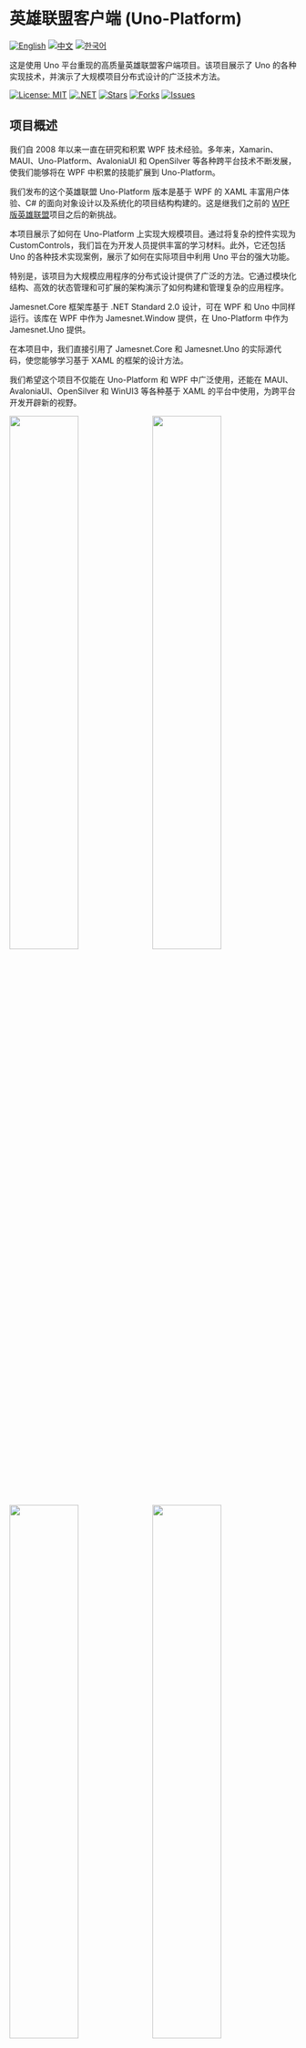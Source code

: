 # 英雄联盟客户端 (Uno-Platform)

[![English](https://img.shields.io/badge/docs-English-blue.svg)](README.md) [![中文](https://img.shields.io/badge/docs-中文-red.svg)](README.zh-CN.md) [![한국어](https://img.shields.io/badge/docs-한국어-green.svg)](README.ko.md)

这是使用 Uno 平台重现的高质量英雄联盟客户端项目。该项目展示了 Uno 的各种实现技术，并演示了大规模项目分布式设计的广泛技术方法。

[![License: MIT](https://img.shields.io/badge/License-MIT-yellow.svg)](https://opensource.org/licenses/MIT)
[![.NET](https://img.shields.io/badge/.NET-8.0-blue.svg)](https://dotnet.microsoft.com/download)
[![Stars](https://img.shields.io/github/stars/jamesnetgroup/leagueoflegends-uno.svg)](https://github.com/jamesnetgroup/leagueoflegends-uno/stargazers)
[![Forks](https://img.shields.io/github/forks/jamesnetgroup/leagueoflegends-uno.svg)](https://github.com/jamesnetgroup/leagueoflegends-uno/network/members)
[![Issues](https://img.shields.io/github/issues/jamesnetgroup/leagueoflegends-uno.svg)](https://github.com/jamesnetgroup/leagueoflegends-uno/issues)

## 项目概述

我们自 2008 年以来一直在研究和积累 WPF 技术经验。多年来，Xamarin、MAUI、Uno-Platform、AvaloniaUI 和 OpenSilver 等各种跨平台技术不断发展，使我们能够将在 WPF 中积累的技能扩展到 Uno-Platform。

我们发布的这个英雄联盟 Uno-Platform 版本是基于 WPF 的 XAML 丰富用户体验、C# 的面向对象设计以及系统化的项目结构构建的。这是继我们之前的 [WPF 版英雄联盟](https://github.com/jamesnetgorup/leagueoflegends-wpf)项目之后的新挑战。

本项目展示了如何在 Uno-Platform 上实现大规模项目。通过将复杂的控件实现为 CustomControls，我们旨在为开发人员提供丰富的学习材料。此外，它还包括 Uno 的各种技术实现案例，展示了如何在实际项目中利用 Uno 平台的强大功能。

特别是，该项目为大规模应用程序的分布式设计提供了广泛的方法。它通过模块化结构、高效的状态管理和可扩展的架构演示了如何构建和管理复杂的应用程序。

Jamesnet.Core 框架库基于 .NET Standard 2.0 设计，可在 WPF 和 Uno 中同样运行。该库在 WPF 中作为 Jamesnet.Window 提供，在 Uno-Platform 中作为 Jamesnet.Uno 提供。

在本项目中，我们直接引用了 Jamesnet.Core 和 Jamesnet.Uno 的实际源代码，使您能够学习基于 XAML 的框架的设计方法。

我们希望这个项目不仅能在 Uno-Platform 和 WPF 中广泛使用，还能在 MAUI、AvaloniaUI、OpenSilver 和 WinUI3 等各种基于 XAML 的平台中使用，为跨平台开发开辟新的视野。

<img src="https://github.com/user-attachments/assets/3bc0d881-577e-4aa2-8802-698169d701a5" width="49%"/>
<img src="https://github.com/user-attachments/assets/d3b13869-d0f8-457d-90d9-5a637c500b4a" width="49%"/>
<img src="https://github.com/user-attachments/assets/45920f83-41b9-4924-8e92-86123d15a2a4" width="49%"/>
<img src="https://github.com/user-attachments/assets/4e41c4af-1a98-48b0-9c44-05ac48f0430e" width="49%"/>
<img src="https://github.com/user-attachments/assets/78415f9d-732c-4940-881c-beed7a6e9620" width="49%"/>
<img src="https://github.com/user-attachments/assets/b376f4ed-4ffd-4528-b1cc-6b0483f442e1" width="49%"/>
<img src="https://github.com/user-attachments/assets/3bc0d881-577e-4aa2-8802-698169d701a5" width="49%"/>
<img src="https://github.com/user-attachments/assets/0cedb504-2f27-43b8-87ed-34e85f1d7b83" width="49%"/>
<img src="https://github.com/user-attachments/assets/f5e80933-9d18-47c1-81c6-eb55a680972a" width="49%"/>
<img src="https://github.com/user-attachments/assets/d8aa51d5-c6e1-4a9a-95f8-e20a7c6f9f91" width="49%"/>
<img src="https://github.com/user-attachments/assets/c2cc6c22-8345-4333-83a2-61ab08883652" width="49%"/>
<img src="https://github.com/user-attachments/assets/fd6aa0ca-14c1-4446-b6cb-2617bc15b373" width="49%"/>
<img src="https://github.com/user-attachments/assets/be84fe63-4fb5-4a6c-a537-9907b88e648b" width="49%"/>
<img src="https://github.com/user-attachments/assets/24db2d8b-b839-42b2-be8a-2fc6266dad77" width="49%"/>
<img src="https://github.com/user-attachments/assets/642ccf0d-f2df-4adc-bb87-b1246cbda0b7" width="49%"/>
<img src="https://github.com/user-attachments/assets/bece2bfd-1bb9-436e-b928-929d3706398c" width="49%"/>

## 支持的平台

本项目支持以下平台：

- **桌面**：在 Windows、macOS 和 Linux 上作为本地应用程序运行
- **Blazor WebAssembly**：使用 WebAssembly 技术在网络浏览器中运行（目前正在开发中）

注意：该应用程序主要为桌面环境开发。Blazor 支持尚未完成，将在未来更新中提供。更多详情请参阅下方的路线图。

## 如何运行

当您克隆此存储库时，它默认设置为 .NET 8.0 桌面环境。您可以在 Windows、macOS 或 Linux 上使用 Visual Studio 2022 或 JetBrains Rider 立即构建和运行它。

虽然此应用程序基于 Uno-Platform，但它主要为桌面环境设计。您可以从单一源代码创建一个在 Windows、macOS 和 Linux 上运行的单一程序。

### 桌面配置：

项目文件配置如下。您可以根据需要调整 .NET 版本。

```xml
<Project Sdk="Uno.Sdk">
  <PropertyGroup>
    <TargetFrameworks>net8.0-desktop</TargetFrameworks>
  </PropertyGroup>
</Project>
```

'net8.0-desktop' 基于 Skia 库，支持 Windows、macOS 和 Linux。

### Blazor WebAssembly 配置：

> 注意：Blazor 支持目前正在开发中。Blazor 支持和网络托管功能将在未来更新中添加。

```xml
<Project Sdk="Uno.Sdk">
  <PropertyGroup>
    <TargetFrameworks>net8.0-browserwasm;</TargetFrameworks>
  </PropertyGroup>
</Project>
```

我们欢迎对 Blazor 支持感兴趣的人贡献！

## 为项目做贡献

欢迎您的贡献！请随时提交拉取请求。

## 许可证

本项目采用 MIT 许可证。详情请参阅 [LICENSE](LICENSE) 文件。

## 开发路线图
以下是未来需要开发的项目。任何人都可以参与这些任务并成为贡献者。我们期待您的意见和参与！

- [ ] 将 GradientBrush 应用于 Foreground（参考：https://platform.uno/docs/articles/features/shapes-and-brushes.html）
- [ ] 更改 TextBox CaretBrush 颜色
- [ ] 改进 TextBox CustomControl
- [ ] 增强 ScrollViewer CustomControl
- [ ] 解决视图依赖注入过程中更改主窗口位置时视图坐标更新问题
- [ ] 改进 DependencyProperty 在 OnApplyTemplate 之前的 Callback 处理时机
- [ ] 添加多语言支持
- [ ] 实现多主题支持
- [ ] 改善 Blazor 支持的兼容性
- [ ] 整合 WPF/Uno、AvaloniaUI、OpenSilver 等跨平台框架（利用 Jamesnet.Core）
